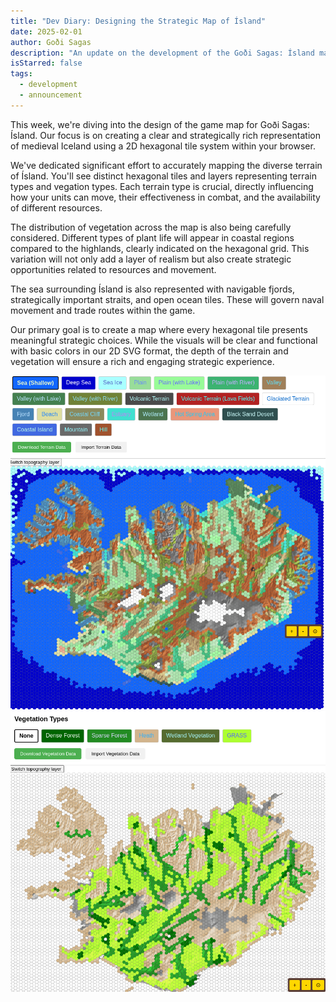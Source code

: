 ```yaml
---
title: "Dev Diary: Designing the Strategic Map of Ísland"
date: 2025-02-01
author: Goði Sagas
description: "An update on the development of the Goði Sagas: Ísland map, focusing on its strategic depth within a 2D hexagonal tile system."
isStarred: false
tags:
  - development
  - announcement
---
```


This week, we're diving into the design of the game map for Goði Sagas: Ísland. Our focus is on creating a clear and strategically rich representation of medieval Iceland using a 2D hexagonal tile system within your browser.

We've dedicated significant effort to accurately mapping the diverse terrain of Ísland. You'll see distinct hexagonal tiles and layers representing terrain types and vegation types. Each terrain type is crucial, directly influencing how your units can move, their effectiveness in combat, and the availability of different resources.

The distribution of vegetation across the map is also being carefully considered. Different types of plant life will appear in coastal regions compared to the highlands, clearly indicated on the hexagonal grid. This variation will not only add a layer of realism but also create strategic opportunities related to resources and movement.

The sea surrounding Ísland is also represented with navigable fjords, strategically important straits, and open ocean tiles. These will govern naval movement and trade routes within the game.

Our primary goal is to create a map where every hexagonal tile presents meaningful strategic choices. While the visuals will be clear and functional with basic colors in our 2D SVG format, the depth of the terrain and vegetation will ensure a rich and engaging strategic experience.

![Terrain](editor-terrain.png)
![Vegetation](editor-vegetation.png)